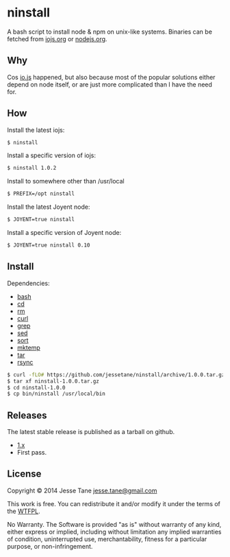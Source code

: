# ninstall
A bash script to install node & npm on unix-like systems. Binaries can be fetched from [iojs.org](https://iojs.org/dist) or [nodejs.org](http://nodejs.org/dist).

## Why
Cos [io.js](https://iojs.org) happened, but also because most of the popular solutions either depend on node itself, or are just more complicated than I have the need for.

## How
Install the latest iojs:
```bash
$ ninstall
```

Install a specific version of iojs:
```bash
$ ninstall 1.0.2
```

Install to somewhere other than /usr/local
```bash
$ PREFIX=/opt ninstall
```

Install the latest Joyent node:
```bash
$ JOYENT=true ninstall
```

Install a specific version of Joyent node:
```bash
$ JOYENT=true ninstall 0.10
```

## Install
Dependencies:
* [bash](http://linux.die.net/man/1/bash)
* [cd](http://linux.die.net/man/1/cd)
* [rm](http://linux.die.net/man/1/rm)
* [curl](http://linux.die.net/man/1/curl)
* [grep](http://linux.die.net/man/1/grep)
* [sed](http://linux.die.net/man/1/sed)
* [sort](http://linux.die.net/man/1/sort)
* [mktemp](http://linux.die.net/man/1/mktemp)
* [tar](http://linux.die.net/man/1/tar)
* [rsync](http://linux.die.net/man/1/rsync)

```bash
$ curl -fLO# https://github.com/jessetane/ninstall/archive/1.0.0.tar.gz
$ tar xf ninstall-1.0.0.tar.gz
$ cd ninstall-1.0.0
$ cp bin/ninstall /usr/local/bin
```

## Releases
The latest stable release is published as a tarball on github.
* [1.x](https://github.com/jessetane/ninstall/archive/1.0.0.tar.gz)
 * First pass.

## License
Copyright © 2014 Jesse Tane <jesse.tane@gmail.com>

This work is free. You can redistribute it and/or modify it under the
terms of the [WTFPL](http://www.wtfpl.net/txt/copying).

No Warranty. The Software is provided "as is" without warranty of any kind, either express or implied, including without limitation any implied warranties of condition, uninterrupted use, merchantability, fitness for a particular purpose, or non-infringement.
